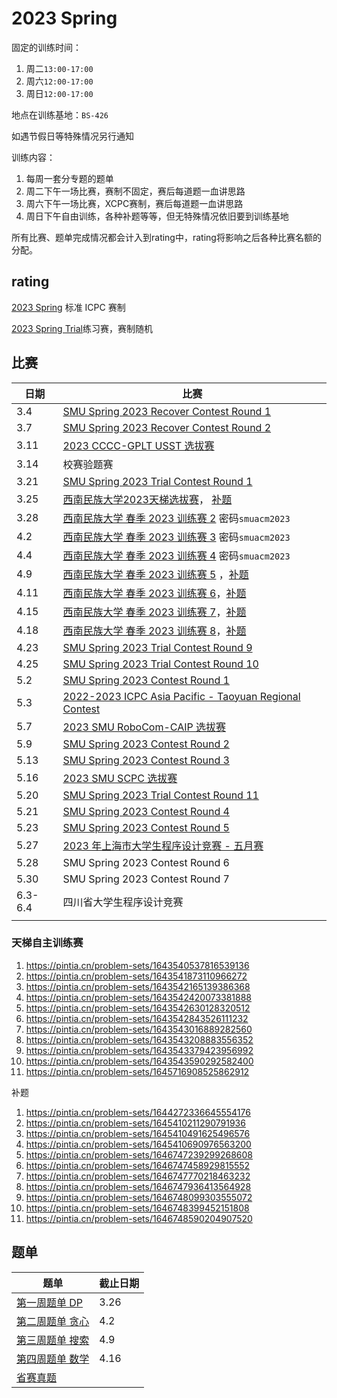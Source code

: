 # 2023 Spring

固定的训练时间：

1. 周二`13:00-17:00`
2. 周六`12:00-17:00`
3. 周日`12:00-17:00`

地点在训练基地：`BS-426`

如遇节假日等特殊情况另行通知

训练内容：

1. 每周一套分专题的题单
2. 周二下午一场比赛，赛制不固定，赛后每道题一血讲思路
3. 周六下午一场比赛，XCPC赛制，赛后每道题一血讲思路
4. 周日下午自由训练，各种补题等等，但无特殊情况依旧要到训练基地

所有比赛、题单完成情况都会计入到rating中，rating将影响之后各种比赛名额的分配。

## rating

[2023 Spring]() 标准 ICPC 赛制

[2023 Spring Trial](https://codeforces.com/group/L9GOcnr1dm/customrating/4874)练习赛，赛制随机

## 比赛

| 日期    | 比赛                                                         |
| ------- | ------------------------------------------------------------ |
| 3.4     | [SMU Spring 2023 Recover Contest Round 1](https://codeforces.com/group/L9GOcnr1dm/contest/430647) |
| 3.7     | [SMU Spring 2023 Recover Contest Round 2](https://vjudge.net/contest/545810) |
| 3.11    | [2023 CCCC-GPLT USST 选拔赛](https://ac.nowcoder.com/acm/contest/52244) |
| 3.14    | 校赛验题赛                                                   |
| 3.21    | [SMU Spring 2023 Trial Contest Round 1](https://codeforces.com/group/L9GOcnr1dm/contest/429882) |
| 3.25    | [西南民族大学2023天梯选拔赛](https://pintia.cn/problem-sets/1638703120731238400)， [补题](https://pintia.cn/problem-sets/1639542842588291072) |
| 3.28    | [西南民族大学 春季 2023 训练赛 2](https://www.nowcoder.com/acm/contest/54281) 密码`smuacm2023` |
| 4.2     | [西南民族大学 春季 2023 训练赛 3](https://www.nowcoder.com/acm/contest/54284) 密码`smuacm2023` |
| 4.4     | [西南民族大学 春季 2023 训练赛 4](https://ac.nowcoder.com/acm/contest/55166) 密码`smuacm2023` |
| 4.9     | [西南民族大学 春季 2023 训练赛 5](https://pintia.cn/problem-sets/1644899588408238080) ，[补题](https://pintia.cn/problem-sets/1644960722431668224) |
| 4.11    | [西南民族大学 春季 2023 训练赛 6](https://pintia.cn/problem-sets/1645411514406531072)，[补题](https://pintia.cn/problem-sets/1645716194592415744) |
| 4.15    | [西南民族大学 春季 2023 训练赛 7](https://pintia.cn/problem-sets/1646744534933696512)，[补题](https://pintia.cn/problem-sets/1646746610250149888) |
| 4.18    | [西南民族大学 春季 2023 训练赛 8](https://pintia.cn/problem-sets/1646744902476357632)，[补题](https://pintia.cn/problem-sets/1646746373045477376) |
| 4.23    | [SMU Spring 2023 Trial Contest Round 9](https://codeforces.com/gym/440104) |
| 4.25    | [SMU Spring 2023 Trial Contest Round 10](https://codeforces.com/gym/440368) |
| 5.2     | [SMU Spring 2023 Contest Round 1](https://codeforces.com/group/L9GOcnr1dm/contest/441495) |
| 5.3     | [2022-2023 ICPC Asia Pacific - Taoyuan Regional Contest](https://qoj.ac/contest/1124) |
| 5.7     | [2023 SMU RoboCom-CAIP 选拔赛](https://codeforces.com/group/L9GOcnr1dm/contest/441368) |
| 5.9     | [SMU Spring 2023 Contest Round 2](https://codeforces.com/group/L9GOcnr1dm/contest/441671) |
| 5.13    | [SMU Spring 2023 Contest Round 3](https://codeforces.com/group/L9GOcnr1dm/contest/443162) |
| 5.16    | [2023 SMU SCPC 选拔赛](https://codeforces.com/group/L9GOcnr1dm/contest/443869) |
| 5.20    | [SMU Spring 2023 Trial Contest Round 11](https://codeforces.com/group/L9GOcnr1dm/contest/444589) |
| 5.21    | [SMU Spring 2023 Contest Round 4](https://codeforces.com/group/L9GOcnr1dm/contest/444749) |
| 5.23    | [SMU Spring 2023 Contest Round 5](https://codeforces.com/group/L9GOcnr1dm/contest/445074) |
| 5.27    | [2023 年上海市大学生程序设计竞赛 - 五月赛](https://acm.ecnu.edu.cn/contest/665/) |
| 5.28    | SMU Spring 2023 Contest Round 6                              |
| 5.30    | SMU Spring 2023 Contest Round 7                              |
| 6.3-6.4 | 四川省大学生程序设计竞赛                                     |
|         |                                                              |

### 天梯自主训练赛

1.  <https://pintia.cn/problem-sets/1643540537816539136>
2.  <https://pintia.cn/problem-sets/1643541873110966272>
3.  <https://pintia.cn/problem-sets/1643542165139386368>
4.  <https://pintia.cn/problem-sets/1643542420073381888>
5.  <https://pintia.cn/problem-sets/1643542630128320512>
6.  <https://pintia.cn/problem-sets/1643542843526111232>
7.  <https://pintia.cn/problem-sets/1643543016889282560>
8.  <https://pintia.cn/problem-sets/1643543208883556352>
9.  <https://pintia.cn/problem-sets/1643543379423956992>
10.  <https://pintia.cn/problem-sets/1643543590292582400>
11.  <https://pintia.cn/problem-sets/1645716908525862912>



补题

1.  <https://pintia.cn/problem-sets/1644272336645554176>
2.  <https://pintia.cn/problem-sets/1645410211290791936>
3.  <https://pintia.cn/problem-sets/1645410491625496576>
4.  <https://pintia.cn/problem-sets/1645410690976563200>
5.  <https://pintia.cn/problem-sets/1646747239299268608>
6.  <https://pintia.cn/problem-sets/1646747458929815552>
7.  <https://pintia.cn/problem-sets/1646747770218463232>
8.  <https://pintia.cn/problem-sets/1646747936413564928>
9.  <https://pintia.cn/problem-sets/1646748099303555072>
10.  <https://pintia.cn/problem-sets/1646748399452151808>
11.  <https://pintia.cn/problem-sets/1646748590204907520>



## 题单

| 题单                                               | 截止日期 |
| -------------------------------------------------- | -------- |
| [第一周题单 DP](https://vjudge.net/article/3518)   | 3.26     |
| [第二周题单 贪心](https://vjudge.net/article/3518) | 4.2      |
| [第三周题单 搜索](https://vjudge.net/article/3518) | 4.9      |
| [第四周题单 数学](https://vjudge.net/article/3518) | 4.16     |
| [省赛真题](https://vjudge.net/article/3518)        |          |





